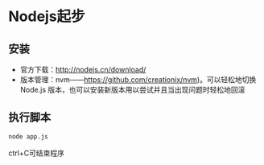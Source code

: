 Nodejs起步
=========

## 安装
- 官方下载：http://nodejs.cn/download/
- 版本管理：nvm——https://github.com/creationix/nvm)。可以轻松地切换 Node.js 版本，也可以安装新版本用以尝试并且当出现问题时轻松地回滚

## 执行脚本
```bash
node app.js
```
ctrl+C可结束程序
